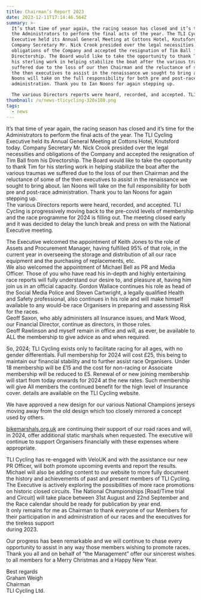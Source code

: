 ```yaml
---
title: Chairman’s Report 2023
date: 2023-12-11T17:14:46.564Z
summary: >-
  It’s that time of year again, the racing season has closed and it’s time for
  the Administrators to perform the final acts of the year. The TLI Cycling
  Executive held its Annual General Meeting at Cottons Hotel, Knutsford today.
  Company Secretary Mr. Nick Crook presided over the legal necessities and
  obligations of the Company and accepted the resignation of Tim Ball from his
  Directorship. The Board would like to take the opportunity to thank Tim for
  his sterling work in helping stabilize the boat after the various traumas we
  suffered due to the loss of our then Chairman and the reluctance of some of
  the then executives to assist in the renaissance we sought to bring about. Ian
  Noons will take on the full responsibility for both pre and post-race
  administration. Thank you to Ian Noons for again stepping up.

  The various Directors reports were heard, recorded, and accepted. TLI Cycling is progressively moving back to the pre-covid levels of membership and the race programme for 2024 is filling out. The meeting closed early and it was decided to delay the lunch break and press on with the National Executive meeting.
thumbnail: /u/news-tlicycling-320x180.png
tags:
  - news
---
```

It’s that time of year again, the racing season has closed and it’s time for the Administrators to perform the final acts of the year. The TLI Cycling Executive held its Annual General Meeting at Cottons Hotel, Knutsford today. Company Secretary Mr. Nick Crook presided over the legal necessities and obligations of the Company and accepted the resignation of Tim Ball from his Directorship. The Board would like to take the opportunity to thank Tim for his sterling work in helping stabilize the boat after the various traumas we suffered due to the loss of our then Chairman and the reluctance of some of the then executives to assist in the renaissance we sought to bring about. Ian Noons will take on the full responsibility for both pre and post-race administration. Thank you to Ian Noons for again stepping up.\
The various Directors reports were heard, recorded, and accepted. TLI Cycling is progressively moving back to the pre-covid levels of membership and the race programme for 2024 is filling out. The meeting closed early and it was decided to delay the lunch break and press on with the National Executive meeting.

The Executive welcomed the appointment of Keith Jones to the role of Assets and Procurement Manager, having fulfilled 95% of that role, in the current year in overseeing the storage and distribution of all our race equipment and the purchasing of replacements, etc.\
We also welcomed the appointment of Michael Bell as PR and Media Officer. Those of you who have read his in-depth and highly entertaining race reports will fully understand our desire to, and pleasure at, having him join us in an official capacity. Gordon Wallace continues his role as head of the Social Media Police and Steven Cartwright, a legally qualified Health and Safety professional, also continues in his role and will make himself available to any would-be race Organisers in preparing and assessing Risk for the races.\
Geoff Saxon, who ably administers all Insurance issues, and Mark Wood, our Financial Director, continue as directors, in those roles.\
Geoff Rawlinson and myself remain in office and will, as ever, be available to ALL the membership to give advice as and when required.

So, 2024; TLI Cycling exists only to facilitate racing for all ages, with no gender differentials. Full membership for 2024 will cost £25, this being to maintain our financial stability and to further assist race Organisers. Under 18 membership will be £15 and the cost for non-racing or Associate membership will be reduced to £5. Renewal of or new joining membership will start from today onwards for 2024 at the new rates. Such membership will give All members the continued benefit for the high level of Insurance cover. details are available on the TLI Cycling website.

We have approved a new design for our various National Champions jerseys moving away from the old design which too closely mirrored a concept used by others.[](http://bikemarshals.org.uk)

[bikemarshals.org.uk](http://bikemarshals.org.uk) are continuing their support of our road races and will, in 2024, offer additional static marshals when requested. The executive will continue to support Organisers financially with these expenses where appropriate.

TLI Cycling has re-engaged with VeloUK and with the assistance our new PR Officer, will both promote upcoming events and report the results. Michael will also be adding content to our website to more fully document the history and achievements of past and present members of TLI Cycling.\
The Executive is actively exploring the possibilities of more race promotions on historic closed circuits. The National Championships \[Road/Time trial and Circuit] will take place between 31st August and 22nd September and the Race calendar should be ready for publication by year end.\
It only remains for me as Chairman to thank everyone of our Members for their participation in and administration of our races and the executives for the tireless support\
during 2023.

Our progress has been remarkable and we will continue to chase every opportunity to assist in any way those members wishing to promote races.\
Thank you all and on behalf of “the Management” offer our sincerest wishes to all members for a Merry Christmas and a Happy New Year.

Best regards\
Graham Weigh\
Chairman\
TLI Cycling Ltd.